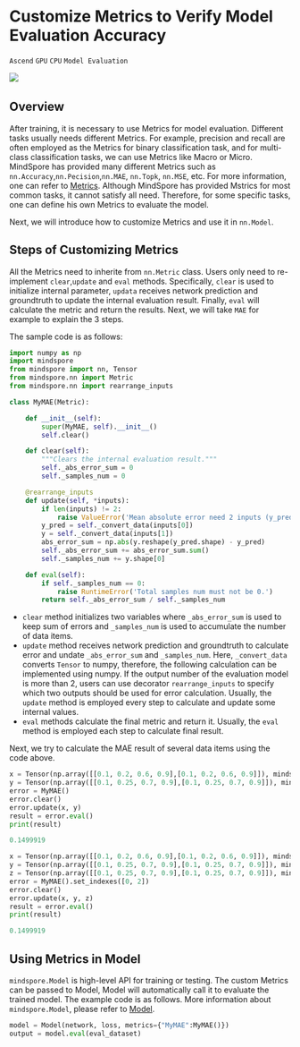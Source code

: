 # Customize Metrics to Verify Model Evaluation Accuracy

`Ascend` `GPU` `CPU` `Model Evaluation`

<a href="https://gitee.com/mindspore/docs/blob/master/docs/mindspore/programming_guide/source_en/self_define_metric.md" target="_blank"><img src="https://gitee.com/mindspore/docs/raw/master/resource/_static/logo_source_en.png"></a>
&nbsp;&nbsp;

## Overview

After training, it is necessary to use Metrics for model evaluation. Different tasks usually needs different Metrics. For example, precision and recall are often employed as the Metrics for binary classification task, and for multi-class classification tasks, we can use Metrics like Macro or Micro. MindSpore has provided many different Metrics such as `nn.Accuracy`,`nn.Pecision`,`nn.MAE`, `nn.Topk`, `nn.MSE`, etc. For more information, one can refer to [Metrics](https://www.mindspore.cn/docs/api/en/master/api_python/mindspore.nn.html#metrics). Although MindSpore has provided Mstrics for most common tasks, it cannot satisfy all need. Therefore, for some specific tasks, one can define his own Metrics to evaluate the model.

Next, we will introduce how to customize Metrics and use it in `nn.Model`.

## Steps of Customizing Metrics

All the Metrics need to inherite from `nn.Metric` class. Users only need to re-implement `clear`,`update` and `eval` methods. Specifically, `clear` is used to initialize internal parameter, `updata` receives network prediction and groundtruth to update the internal evaluation result. Finally, `eval` will calculate the metric and return the results. Next, we will take `MAE` for example to explain the 3 steps.

The sample code is as follows:

```python
import numpy as np
import mindspore
from mindspore import nn, Tensor
from mindspore.nn import Metric
from mindspore.nn import rearrange_inputs

class MyMAE(Metric):

    def __init__(self):
        super(MyMAE, self).__init__()
        self.clear()

    def clear(self):
        """Clears the internal evaluation result."""
        self._abs_error_sum = 0
        self._samples_num = 0

    @rearrange_inputs
    def update(self, *inputs):
        if len(inputs) != 2:
            raise ValueError('Mean absolute error need 2 inputs (y_pred, y), but got {}'.format(len(inputs)))
        y_pred = self._convert_data(inputs[0])
        y = self._convert_data(inputs[1])
        abs_error_sum = np.abs(y.reshape(y_pred.shape) - y_pred)
        self._abs_error_sum += abs_error_sum.sum()
        self._samples_num += y.shape[0]

    def eval(self):
        if self._samples_num == 0:
            raise RuntimeError('Total samples num must not be 0.')
        return self._abs_error_sum / self._samples_num
```

- `clear` method initializes two variables where `_abs_error_sum` is used to keep sum of errors and `_samples_num` is used to accumulate the number of data items.
- `update` method receives network prediction and groundtruth to calculate error and undate `_abs_error_sum` and `_samples_num`. Here, `_convert_data` converts `Tensor` to numpy, therefore, the following calculation can be implemented using numpy. If the output number of the evaluation model is more than 2, users can use decorator `rearrange_inputs` to specify which two outputs should be used for error calculation. Usually, the `update` method is employed every step to calculate and update some internal values.
- `eval` methods calculate the final metric and return it. Usually, the `eval` method is employed each step to calculate final result.

Next, we try to calculate the MAE result of several data items using the code above.

```python
x = Tensor(np.array([[0.1, 0.2, 0.6, 0.9],[0.1, 0.2, 0.6, 0.9]]), mindspore.float32)
y = Tensor(np.array([[0.1, 0.25, 0.7, 0.9],[0.1, 0.25, 0.7, 0.9]]), mindspore.float32)
error = MyMAE()
error.clear()
error.update(x, y)
result = error.eval()
print(result)

```

```python
0.1499919

```

```python
x = Tensor(np.array([[0.1, 0.2, 0.6, 0.9],[0.1, 0.2, 0.6, 0.9]]), mindspore.float32)
y = Tensor(np.array([[0.1, 0.25, 0.7, 0.9],[0.1, 0.25, 0.7, 0.9]]), mindspore.float32)
z = Tensor(np.array([[0.1, 0.25, 0.7, 0.9],[0.1, 0.25, 0.7, 0.9]]), mindspore.float32)
error = MyMAE().set_indexes([0, 2])
error.clear()
error.update(x, y, z)
result = error.eval()
print(result)

```

```python
0.1499919

```

## Using Metrics in Model

`mindspore.Model` is high-level API for training or testing. The custom Metrics can be passed to Model, Model will automatically call it to evaluate the trained model. The example code is as follows. More information about `mindspore.Model`, please refer to [Model](https://www.mindspore.cn/docs/api/en/master/api_python/mindspore/mindspore.Model.html#mindspore.Model).

```python
model = Model(network, loss, metrics={"MyMAE":MyMAE()})
output = model.eval(eval_dataset)
```



